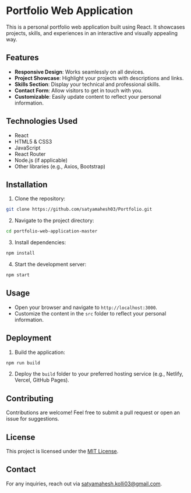 # Portfolio Web Application

This is a personal portfolio web application built using React. It showcases projects, skills, and experiences in an interactive and visually appealing way.

## Features

- **Responsive Design**: Works seamlessly on all devices.
- **Project Showcase**: Highlight your projects with descriptions and links.
- **Skills Section**: Display your technical and professional skills.
- **Contact Form**: Allow visitors to get in touch with you.
- **Customizable**: Easily update content to reflect your personal information.

## Technologies Used

- React
- HTML5 & CSS3
- JavaScript
- React Router
- Node.js (if applicable)
- Other libraries (e.g., Axios, Bootstrap)

## Installation

1. Clone the repository:
  ```bash
  git clone https://github.com/satyamahesh03/Portfolio.git
  ```
2. Navigate to the project directory:
  ```bash
  cd portfolio-web-application-master
  ```
3. Install dependencies:
  ```bash
  npm install
  ```
4. Start the development server:
  ```bash
  npm start
  ```

## Usage

- Open your browser and navigate to `http://localhost:3000`.
- Customize the content in the `src` folder to reflect your personal information.

## Deployment

1. Build the application:
  ```bash
  npm run build
  ```
2. Deploy the `build` folder to your preferred hosting service (e.g., Netlify, Vercel, GitHub Pages).

## Contributing

Contributions are welcome! Feel free to submit a pull request or open an issue for suggestions.

## License

This project is licensed under the [MIT License](LICENSE).

## Contact

For any inquiries, reach out via [satyamahesh.kolli03@gmail.com](mailto:satyamahesh.kolli03@gmailcom).